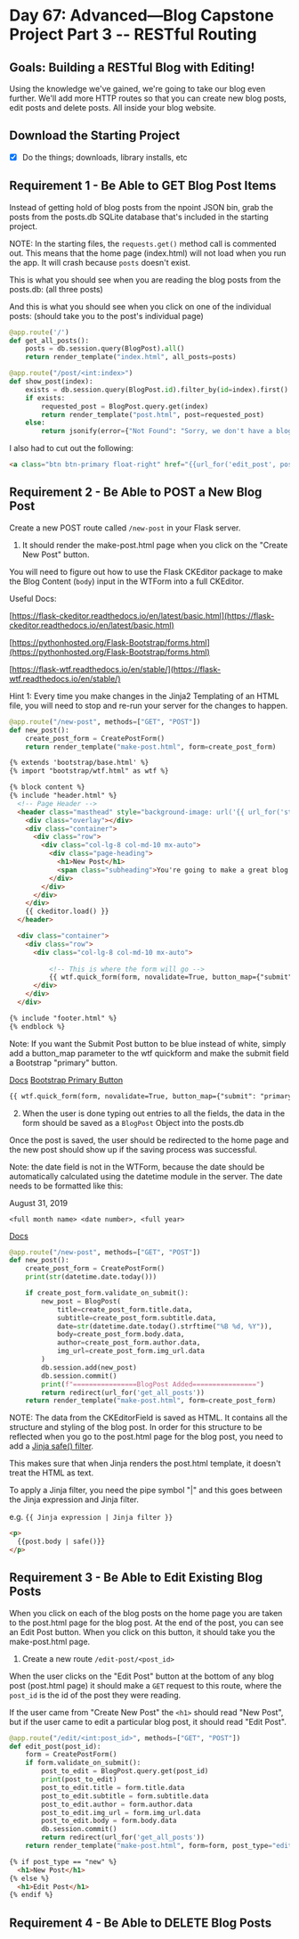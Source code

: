 # Day 67: Advanced—Blog Capstone Project Part 3 -- RESTful Routing

## Goals: Building a RESTful Blog with Editing!
Using the knowledge we've gained, we're going to take our blog even further. We'll add more HTTP routes so that you can create new blog posts, edit posts and delete posts. All inside your blog website. 

## Download the Starting Project

- [x] Do the things; downloads, library installs, etc

## Requirement 1 - Be Able to GET Blog Post Items
Instead of getting hold of blog posts from the npoint JSON bin, grab the posts from the posts.db SQLite database that's included in the starting project.

NOTE: In the starting files, the `requests.get()` method call is commented out. This means that the home page (index.html) will not load when you run the app. It will crash because `posts` doesn't exist.

This is what you should see when you are reading the blog posts from the posts.db: (all three posts)

And this is what you should see when you click on one of the individual posts: (should take you to the post's individual page)

```py
@app.route('/')
def get_all_posts():
    posts = db.session.query(BlogPost).all()
    return render_template("index.html", all_posts=posts)

@app.route("/post/<int:index>")
def show_post(index):
    exists = db.session.query(BlogPost.id).filter_by(id=index).first() is not None
    if exists:
        requested_post = BlogPost.query.get(index)
        return render_template("post.html", post=requested_post)
    else:
        return jsonify(error={"Not Found": "Sorry, we don't have a blog with that index."}), 404
```

I also had to cut out the following:
```html
<a class="btn btn-primary float-right" href="{{url_for('edit_post', post_id=post.id)}}">Edit Post</a>
```

## Requirement 2 - Be Able to POST a New Blog Post
Create a new POST route called `/new-post` in your Flask server.

1. It should render the make-post.html page when you click on the "Create New Post" button.

You will need to figure out how to use the Flask CKEditor package to make the Blog Content (`body`) input in the WTForm into a full CKEditor.

Useful Docs:

[https://flask-ckeditor.readthedocs.io/en/latest/basic.html](https://flask-ckeditor.readthedocs.io/en/latest/basic.html)

[https://pythonhosted.org/Flask-Bootstrap/forms.html](https://pythonhosted.org/Flask-Bootstrap/forms.html)

[https://flask-wtf.readthedocs.io/en/stable/](https://flask-wtf.readthedocs.io/en/stable/)

Hint 1: Every time you make changes in the Jinja2 Templating of an HTML file, you will need to stop and re-run your server for the changes to happen.

```py
@app.route("/new-post", methods=["GET", "POST"])
def new_post():
    create_post_form = CreatePostForm()
    return render_template("make-post.html", form=create_post_form)
```

```html
{% extends 'bootstrap/base.html' %}
{% import "bootstrap/wtf.html" as wtf %}

{% block content %}
{% include "header.html" %}
  <!-- Page Header -->
  <header class="masthead" style="background-image: url('{{ url_for('static', filename='img/edit-bg.jpg')}}')">
    <div class="overlay"></div>
    <div class="container">
      <div class="row">
        <div class="col-lg-8 col-md-10 mx-auto">
          <div class="page-heading">
            <h1>New Post</h1>
            <span class="subheading">You're going to make a great blog post!</span>
          </div>
        </div>
      </div>
    </div>
    {{ ckeditor.load() }}
  </header>

  <div class="container">
    <div class="row">
      <div class="col-lg-8 col-md-10 mx-auto">
        
          <!-- This is where the form will go -->
          {{ wtf.quick_form(form, novalidate=True, button_map={"submit": "primary"}) }}
      </div>
    </div>
  </div>

{% include "footer.html" %}
{% endblock %}
```

Note: If you want the Submit Post button to be blue instead of white, simply add a button_map parameter to the wtf quickform and make the submit field a Bootstrap "primary" button.

[Docs](https://pythonhosted.org/Flask-Bootstrap/forms.html#form-macro-reference)
[Bootstrap Primary Button](https://getbootstrap.com/docs/4.0/components/buttons/)

```html
{{ wtf.quick_form(form, novalidate=True, button_map={"submit": "primary"}) }}
```

2. When the user is done typing out entries to all the fields, the data in the form should be saved as a `BlogPost` Object into the posts.db

Once the post is saved, the user should be redirected to the home page and the new post should show up if the saving process was successful.

Note: the date field is not in the WTForm, because the date should be automatically calculated using the datetime module in the server. The date needs to be formatted like this:

August 31, 2019

`<full month name> <date number>, <full year>`

[Docs](https://www.w3schools.com/python/python_datetime.asp)

```py
@app.route("/new-post", methods=["GET", "POST"])
def new_post():
    create_post_form = CreatePostForm()
    print(str(datetime.date.today()))

    if create_post_form.validate_on_submit():
        new_post = BlogPost(
            title=create_post_form.title.data,
            subtitle=create_post_form.subtitle.data,
            date=str(datetime.date.today().strftime("%B %d, %Y")),
            body=create_post_form.body.data,
            author=create_post_form.author.data,
            img_url=create_post_form.img_url.data
        )
        db.session.add(new_post)
        db.session.commit()
        print(f"================BlogPost Added================")
        return redirect(url_for('get_all_posts'))
    return render_template("make-post.html", form=create_post_form)
```

NOTE: The data from the CKEditorField is saved as HTML. It contains all the structure and styling of the blog post. In order for this structure to be reflected when you go to the post.html page for the blog post, you need to add a [Jinja safe() filter](https://jinja.palletsprojects.com/en/2.11.x/templates/#safe).

This makes sure that when Jinja renders the post.html template, it doesn't treat the HTML as text.

To apply a Jinja filter, you need the pipe symbol "|" and this goes between the Jinja expression and Jinja filter.

e.g. `{‌{ Jinja expression | Jinja filter }}`

```html
<p>
  {{post.body | safe()}}
</p>
```

## Requirement 3 - Be Able to Edit Existing Blog Posts
When you click on each of the blog posts on the home page you are taken to the post.html page for the blog post. At the end of the post, you can see an Edit Post button. When you click on this button, it should take you the make-post.html page.

1. Create a new route `/edit-post/<post_id>`

When the user clicks on the "Edit Post" button at the bottom of any blog post (post.html page) it should make a `GET` request to this route, where the `post_id` is the id of the post they were reading.

If the user came from "Create New Post" the `<h1>` should read "New Post", but if the user came to edit a particular blog post, it should read "Edit Post".

```py
@app.route("/edit/<int:post_id>", methods=["GET", "POST"])
def edit_post(post_id):
    form = CreatePostForm()
    if form.validate_on_submit():
        post_to_edit = BlogPost.query.get(post_id)
        print(post_to_edit)
        post_to_edit.title = form.title.data
        post_to_edit.subtitle = form.subtitle.data
        post_to_edit.author = form.author.data
        post_to_edit.img_url = form.img_url.data
        post_to_edit.body = form.body.data
        db.session.commit()
        return redirect(url_for('get_all_posts'))
    return render_template("make-post.html", form=form, post_type="edit")
```

```html
{% if post_type == "new" %}
  <h1>New Post</h1>
{% else %}
  <h1>Edit Post</h1>
{% endif %}
```
## Requirement 4 - Be Able to DELETE Blog Posts